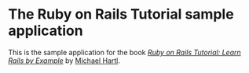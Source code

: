# The Ruby on Rails Tutorial sample application

This is the sample application for the book [*Ruby on Rails Tutorial: Learn Rails by Example*](http://www.railstutorial.org/) by [Michael Hartl](http://www.michaelhartl.com/).
